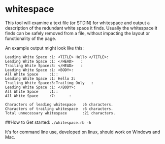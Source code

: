 # whitespace

This tool will examine a text file (or STDIN) for whitespace and output a description of the redundant white space it finds.
Usually the whitespace it finds can be safely removed from a file, without impacting the layout or functionality of the page.

An example output might look like this:

```Leading White Space :1: <HEAD>:
Leading White Space :1: <TITLE> Hello </TITLE>:
Leading White Space :1: </HEAD>   :
Trailing White Space:3: </HEAD>   :
Leading White Space :1: <BODY>:
All White Space     :1::
Leading White Space :1: Hello 2:
Trailing White Space:3:Trailing Only   :
Leading White Space :1: </BODY>:
All White Space     :1::
All White Space     :7:      :
```
```Characters in whitespace only lines:9 characters.
Characters of leading whitespace   :6 characters.
Characters of trailing whitespace  :6 characters.
Total unnecessary whitespace       :21 characters.
```


##How to Get started:
`./whitespace.rb -h`


It's for command line use, developed on linux, should work on Windows and Mac.

